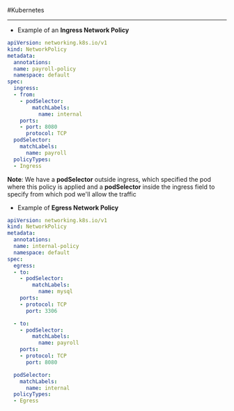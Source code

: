 #Kubernetes 

---

- Example of an **Ingress Network Policy**
```yaml
apiVersion: networking.k8s.io/v1
kind: NetworkPolicy
metadata:
  annotations:
  name: payroll-policy
  namespace: default
spec:
  ingress:
  - from:
    - podSelector:
        matchLabels:
          name: internal
    ports:
    - port: 8080
      protocol: TCP
  podSelector:
    matchLabels:
      name: payroll
  policyTypes:
  - Ingress
```

**Note**: We have a **podSelector** outside ingress, which specified the pod where this policy is applied and a **podSelector** inside the ingress field to specify from which pod we'll allow the traffic

- Example of **Egress Network Policy**
```yaml
apiVersion: networking.k8s.io/v1
kind: NetworkPolicy
metadata:
  annotations:
  name: internal-policy
  namespace: default
spec:
  egress:
  - to:
    - podSelector:
        matchLabels:
          name: mysql
    ports:
    - protocol: TCP
      port: 3306

  - to:
    - podSelector:
        matchLabels:
          name: payroll
    ports:
    - protocol: TCP
      port: 8080

  podSelector:
    matchLabels:
      name: internal
  policyTypes:
  - Egress
```

